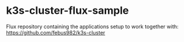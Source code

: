 # k3s-cluster-flux-sample

Flux repository containing the applications setup to work together with: https://github.com/febus982/k3s-cluster

